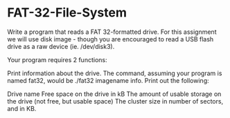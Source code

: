 # FAT-32-File-System
Write a program that reads a FAT 32-formatted drive. For this assignment we will use disk image - though you are encouraged to read a USB flash drive as a raw device (ie. /dev/disk3).

Your program requires 2 functions:

Print information about the drive. The command, assuming your program is named fat32, would be ./fat32 imagename info. Print out the following:

Drive name
Free space on the drive in kB
The amount of usable storage on the drive (not free, but usable space)
The cluster size in number of sectors, and in KB.
